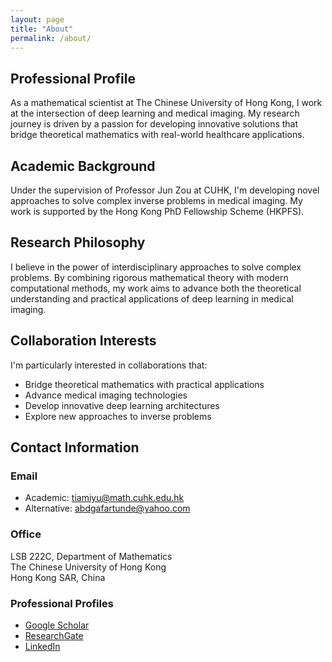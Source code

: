 ```yaml
---
layout: page
title: "About"
permalink: /about/
---
```


## Professional Profile
As a mathematical scientist at The Chinese University of Hong Kong, I work at the intersection of deep learning and medical imaging. My research journey is driven by a passion for developing innovative solutions that bridge theoretical mathematics with real-world healthcare applications.

## Academic Background
Under the supervision of Professor Jun Zou at CUHK, I'm developing novel approaches to solve complex inverse problems in medical imaging. My work is supported by the Hong Kong PhD Fellowship Scheme (HKPFS).

## Research Philosophy
I believe in the power of interdisciplinary approaches to solve complex problems. By combining rigorous mathematical theory with modern computational methods, my work aims to advance both the theoretical understanding and practical applications of deep learning in medical imaging.

## Collaboration Interests
I'm particularly interested in collaborations that:
- Bridge theoretical mathematics with practical applications
- Advance medical imaging technologies
- Develop innovative deep learning architectures
- Explore new approaches to inverse problems

## Contact Information
### Email
- Academic: tiamiyu@math.cuhk.edu.hk
- Alternative: abdgafartunde@yahoo.com

### Office
LSB 222C, Department of Mathematics  
The Chinese University of Hong Kong  
Hong Kong SAR, China

### Professional Profiles
- [Google Scholar](https://scholar.google.com/citations?user=oZ3egAIAAAAJ&hl=en)
- [ResearchGate](https://www.researchgate.net/profile/Abdgafar-Tiamiyu)
- [LinkedIn](https://www.linkedin.com/in/abdgafartunde/)
